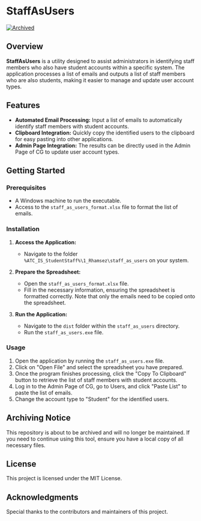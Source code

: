 # StaffAsUsers

[![Archived](https://img.shields.io/badge/status-archived-lightgrey.svg)](https://github.com/RhamzThev/StaffAsUsers)

## Overview

**StaffAsUsers** is a utility designed to assist administrators in identifying staff members who also have student accounts within a specific system. The application processes a list of emails and outputs a list of staff members who are also students, making it easier to manage and update user account types.

## Features

- **Automated Email Processing:** Input a list of emails to automatically identify staff members with student accounts.
- **Clipboard Integration:** Quickly copy the identified users to the clipboard for easy pasting into other applications.
- **Admin Page Integration:** The results can be directly used in the Admin Page of CG to update user account types.

## Getting Started

### Prerequisites

- A Windows machine to run the executable.
- Access to the `staff_as_users_format.xlsx` file to format the list of emails.

### Installation

1. **Access the Application:**
   - Navigate to the folder `%ATC_IS_StudentStaff%\1_Rhamsez\staff_as_users` on your system.

2. **Prepare the Spreadsheet:**
   - Open the `staff_as_users_format.xlsx` file.
   - Fill in the necessary information, ensuring the spreadsheet is formatted correctly. Note that only the emails need to be copied onto the spreadsheet.

3. **Run the Application:**
   - Navigate to the `dist` folder within the `staff_as_users` directory.
   - Run the `staff_as_users.exe` file.

### Usage

1. Open the application by running the `staff_as_users.exe` file.
2. Click on "Open File" and select the spreadsheet you have prepared.
3. Once the program finishes processing, click the "Copy To Clipboard" button to retrieve the list of staff members with student accounts.
4. Log in to the Admin Page of CG, go to Users, and click "Paste List" to paste the list of emails.
5. Change the account type to "Student" for the identified users.

## Archiving Notice

This repository is about to be archived and will no longer be maintained. If you need to continue using this tool, ensure you have a local copy of all necessary files.

## License

This project is licensed under the MIT License.

## Acknowledgments

Special thanks to the contributors and maintainers of this project.

